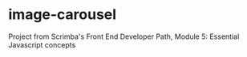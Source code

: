 # image-carousel
Project from Scrimba's Front End Developer Path, Module 5: Essential Javascript concepts

